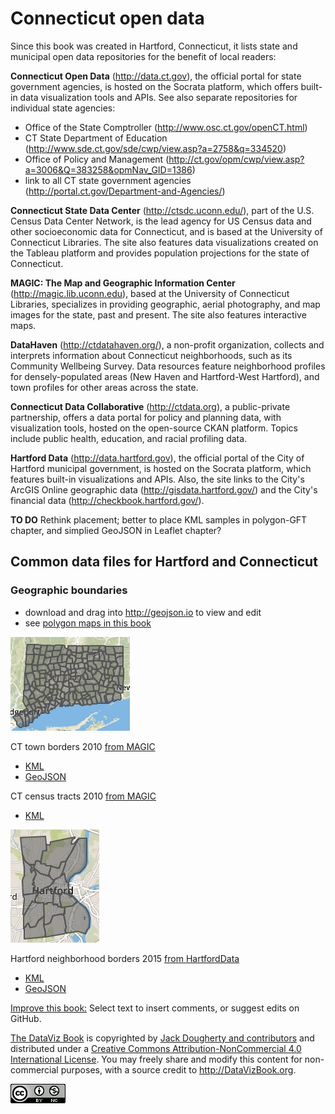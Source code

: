 # Connecticut open data

Since this book was created in Hartford, Connecticut, it lists state and municipal open data repositories for the benefit of local readers:

**Connecticut Open Data** (http://data.ct.gov), the official portal for state government agencies, is hosted on the Socrata platform, which offers built-in data visualization tools and APIs. See also separate repositories for individual state agencies:
- Office of the State Comptroller (http://www.osc.ct.gov/openCT.html)
- CT State Department of Education (http://www.sde.ct.gov/sde/cwp/view.asp?a=2758&q=334520)
- Office of Policy and Management (http://ct.gov/opm/cwp/view.asp?a=3006&Q=383258&opmNav_GID=1386)
- link to all CT state government agencies (http://portal.ct.gov/Department-and-Agencies/)

**Connecticut State Data Center** (http://ctsdc.uconn.edu/), part of the U.S. Census Data Center Network, is the lead agency for US Census data and other socioeconomic data for Connecticut, and is based at the University of Connecticut Libraries. The site also features data visualizations created on the Tableau platform and provides population projections for the state of Connecticut.

**MAGIC: The Map and Geographic Information Center** (http://magic.lib.uconn.edu), based at the University of Connecticut Libraries, specializes in providing geographic, aerial photography, and map images for the state, past and present. The site also features interactive maps.

**DataHaven** (http://ctdatahaven.org/), a non-profit organization, collects and interprets information about Connecticut neighborhoods, such as its Community Wellbeing Survey. Data resources feature neighborhood profiles for densely-populated areas (New Haven and Hartford-West Hartford), and town profiles for other areas across the state.

**Connecticut Data Collaborative** (http://ctdata.org), a public-private partnership, offers a data portal for policy and planning data, with visualization tools, hosted on the open-source CKAN platform. Topics include public health, education, and racial profiling data.

**Hartford Data** (http://data.hartford.gov), the official portal of the City of Hartford municipal government, is hosted on the Socrata platform, which features built-in visualizations and APIs. Also, the site links to the City's ArcGIS Online geographic data (http://gisdata.hartford.gov/) and the City's financial data (http://checkbook.hartford.gov/).

**TO DO** Rethink placement; better to place KML samples in polygon-GFT chapter, and simplied GeoJSON in Leaflet chapter?

## Common data files for Hartford and Connecticut

### Geographic boundaries
- download and drag into http://geojson.io to view and edit
- see [polygon maps in this book](../../map/polygon-gft/)

![](CT-towns-mini.png)

CT town borders 2010 [from MAGIC](http://magic.lib.uconn.edu/connecticut_data.html#boundaries)
- [KML](CT-town-borders-2010-MAGIC.kml)
- [GeoJSON](CT-town-borders-2010-MAGIC.geojson)

CT census tracts 2010 [from MAGIC](http://magic.lib.uconn.edu/connecticut_data.html#boundaries)
- [KML](CT-census-tracts-2010-MAGIC.kml)

![](Hartford-neighborhoods-mini.png)

Hartford neighborhood borders 2015 [from HartfordData](http://gisdata.hartford.gov/datasets/d3deb11bfd9242ce9c927187c512da9e_5)
- [KML](Hartford-neighborhoods-2015-HartGov.kml)
- [GeoJSON](Hartford-neighborhoods-2015-HartGov.geojson)



[Improve this book:](../../gitbook/improve.md) Select text to insert comments, or suggest edits on GitHub.

[The DataViz Book](http://datavizbook.org)
is copyrighted by [Jack Dougherty and contributors](../../introduction/who.md)
and distributed under a [Creative Commons Attribution-NonCommercial 4.0 International License](http://creativecommons.org/licenses/by-nc/4.0). You may freely share and modify this content for non-commercial purposes, with a source credit to http://DataVizBook.org.

![Creative Commons by-nc image](../../cc-by-nc.png)
